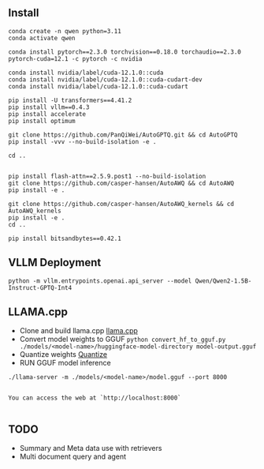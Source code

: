 ## Install 


```
conda create -n qwen python=3.11
conda activate qwen

conda install pytorch==2.3.0 torchvision==0.18.0 torchaudio==2.3.0 pytorch-cuda=12.1 -c pytorch -c nvidia

conda install nvidia/label/cuda-12.1.0::cuda
conda install nvidia/label/cuda-12.1.0::cuda-cudart-dev
conda install nvidia/label/cuda-12.1.0::cuda-cudart

pip install -U transformers==4.41.2
pip install vllm==0.4.3 
pip install accelerate
pip install optimum

git clone https://github.com/PanQiWei/AutoGPTQ.git && cd AutoGPTQ
pip install -vvv --no-build-isolation -e .

cd ..


pip install flash-attn==2.5.9.post1 --no-build-isolation
git clone https://github.com/casper-hansen/AutoAWQ && cd AutoAWQ
pip install -e .

git clone https://github.com/casper-hansen/AutoAWQ_kernels && cd AutoAWQ_kernels
pip install -e .
cd ..

pip install bitsandbytes==0.42.1

```

## VLLM Deployment 

```
python -m vllm.entrypoints.openai.api_server --model Qwen/Qwen2-1.5B-Instruct-GPTQ-Int4
```

## LLAMA.cpp 

- Clone and build llama.cpp [llama.cpp](https://github.com/ggerganov/llama.cpp)  
- Convert model weights to GGUF `python convert_hf_to_gguf.py ./models/<model-name>/huggingface-model-directory model-output.gguf`
- Quantize weights [Quantize](https://github.com/ggerganov/llama.cpp/blob/master/examples/quantize/README.md)
- RUN GGUF model inference

```
./llama-server -m ./models/<model-name>/model.gguf --port 8000


You can access the web at `http://localhost:8000`
```

```
```

## TODO 

- Summary and Meta data use with retrievers
- Multi document query and agent 
